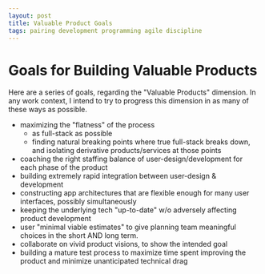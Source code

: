 ```yaml
---
layout: post
title: Valuable Product Goals
tags: pairing development programming agile discipline
---
```


# Goals for Building Valuable Products

Here are a series of goals, regarding the "Valuable Products" dimension. In any work context, I intend to try to progress this dimension in as many of these ways as possible.

* maximizing the "flatness" of the process
  * as full-stack as possible
  * finding natural breaking points where true full-stack breaks down, and isolating derivative products/services at those points
* coaching the right staffing balance of user-design/development for each phase of the product
* building extremely rapid integration between user-design & development
* constructing app architectures that are flexible enough for many user interfaces, possibly simultaneously
* keeping the underlying tech "up-to-date" w/o adversely affecting product development
* user "minimal viable estimates" to give planning team meaningful choices in the short AND long term.
* collaborate on vivid product visions, to show the intended goal
* building a mature test process to maximize time spent improving the product and minimize unanticipated technical drag